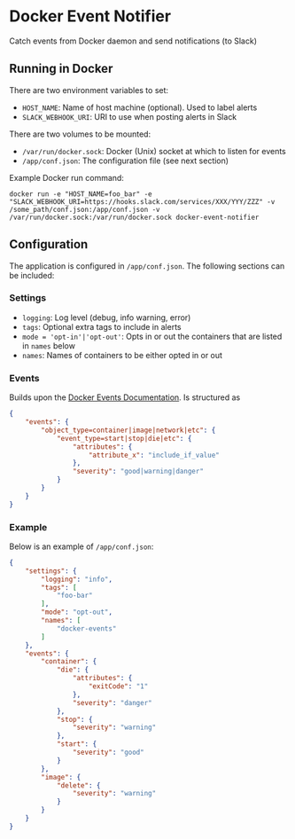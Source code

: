 # Docker Event Notifier

Catch events from Docker daemon and send notifications (to Slack)


## Running in Docker

There are two environment variables to set:

* `HOST_NAME`: Name of host machine (optional). Used to label alerts
* `SLACK_WEBHOOK_URI`: URI to use when posting alerts in Slack

There are two volumes to be mounted:

* `/var/run/docker.sock`: Docker (Unix) socket at which to listen for events
* `/app/conf.json`: The configuration file (see next section)

Example Docker run command:

`docker run -e "HOST_NAME=foo_bar" -e "SLACK_WEBHOOK_URI=https://hooks.slack.com/services/XXX/YYY/ZZZ" -v /some_path/conf.json:/app/conf.json -v /var/run/docker.sock:/var/run/docker.sock docker-event-notifier`


## Configuration

The application is configured in `/app/conf.json`. The following sections can be included:

### Settings
* `logging`: Log level (debug, info warning, error)
* `tags`: Optional extra tags to include in alerts
* `mode = 'opt-in'|'opt-out'`: Opts in or out the containers that are listed in `names` below
* `names`: Names of containers to be either opted in or out

### Events
Builds upon the [Docker Events Documentation](https://docs.docker.com/engine/reference/commandline/events/). Is structured as

```json
{
    "events": {
        "object_type=container|image|network|etc": {
            "event_type=start|stop|die|etc": {
                "attributes": {
                    "attribute_x": "include_if_value"
                },
                "severity": "good|warning|danger"
            }
        }
    }
}
```

### Example
Below is an example of `/app/conf.json`:

```json
{
    "settings": {
        "logging": "info",
        "tags": [
            "foo-bar"
        ],
        "mode": "opt-out",
        "names": [
            "docker-events"
        ]
    },
    "events": {
        "container": {
            "die": {
                "attributes": {
                    "exitCode": "1"
                },
                "severity": "danger"
            },
            "stop": {
                "severity": "warning"
            },
            "start": {
                "severity": "good"
            }
        },
        "image": {
            "delete": {
                "severity": "warning"
            }
        }
    }
}
```